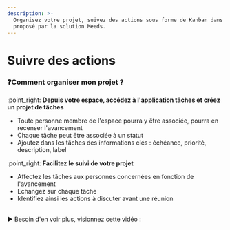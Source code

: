```yaml
---
description: >-
  Organisez votre projet, suivez des actions sous forme de Kanban dans un espace
  proposé par la solution Meeds.
---
```


# Suivre des actions

### :question:Comment organiser mon projet ?

:point\_right: **Depuis votre espace, accédez à l'application tâches et créez un projet de tâches**&#x20;

* Toute personne membre de l'espace pourra y être associée, pourra en recenser l'avancement
* Chaque tâche peut être associée à un statut
* Ajoutez dans les tâches des informations clés : échéance, priorité, description, label

:point\_right: **Facilitez le suivi de votre projet**

* Affectez les tâches aux personnes concernées en fonction de l'avancement
* Echangez sur chaque tâche
* Identifiez ainsi les actions à discuter avant une réunion

\
▶ Besoin d'en voir plus, visionnez cette vidéo :&#x20;
